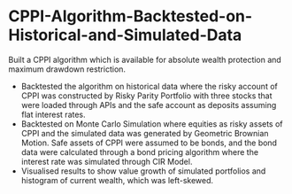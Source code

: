 # CPPI-Algorithm-Backtested-on-Historical-and-Simulated-Data

Built a CPPI algorithm which is available for absolute wealth protection and maximum drawdown restriction.

  - Backtested the algorithm on historical data where the risky account of CPPI was constructed by Risky Parity Portfolio with three stocks that were loaded through APIs and the safe account as deposits assuming flat interest rates. 
  - Backtested on Monte Carlo Simulation where equities as risky assets of CPPI and the simulated data was generated by Geometric Brownian Motion. Safe assets of CPPI were assumed to be bonds, and the bond data were calculated through a bond pricing algorithm where the interest rate was simulated through CIR Model.
  - Visualised results to show value growth of simulated portfolios and histogram of current wealth, which was left-skewed.

